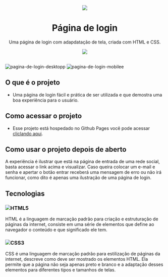 <div align="center">
    <img src="https://user-images.githubusercontent.com/88911920/206928046-8e337622-39f6-474f-8d03-9c393db84f84.png">
</div>

<h1 align="center">Página de login</h1>

<p align="center">
Uma página de login com adapdatação de tela, criada com HTML e CSS.
</p>

<div align="center">
    <img src="https://img.shields.io/badge/License-MIT-blue.svg">
</div>

<br>

![pagina-de-login-desktopp](https://user-images.githubusercontent.com/88911920/206928495-35f7e451-78aa-4ae3-af45-dc695a9fc538.png)
![pagina-de-login-mobilee](https://user-images.githubusercontent.com/88911920/206928493-d9d71786-ca0a-419e-94d8-0fadc137a5e0.png)


## O que é o projeto
- Uma página de login fácil e prática de ser utilizada e que demostra uma boa experiência para o usuário.

## Como acessar o projeto
- Esse projeto está hospedado no Github Pages você pode acessar <a href="https://luizgmelo.github.io/pagina-de-login/">cliclando aqui</a>.

## Como usar o projeto depois de aberto
A experiência é ilustrar que está na página de entrada de uma rede social, basta acessar o link acima e visualizar. Caso queira colocar um e-mail e senha e apertar o botão entrar receberá uma mensagem de erro ou não irá funcionar, como dito é apenas uma ilustração de uma página de login.

## Tecnologias
### ![HTML5](https://img.shields.io/badge/html5-%23E34F26.svg?logo=html5&logoColor=white) 
HTML é a linguagem de marcação padrão para criação e estruturação de páginas da internet, consiste em uma série de elementos que define ao navegador o conteúdo e que significado ele tem.
### ![CSS3](https://img.shields.io/badge/css3-%231572B6.svg?logo=css3&logoColor=white)
CSS é uma linguagem de marcação padrão para estilização de páginas da internet, descreve como deve ser mostrado os elementos HTML. Ela permite que a página não seja apenas preto e branco e a adaptação desses elementos para diferentes tipos e tamanhos de telas.
